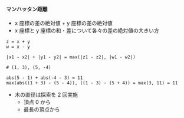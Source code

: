 #### マンハッタン距離

- x 座標の差の絶対値 + y 座標の差の絶対値
- x 座標と y 座標の和・差について各々の差の絶対値の大きい方

```
z = x + y
w = x - y

|x1 - x2| + |y1 - y2| = max(|z1 - z2|, |w1 - w2|)
```

```
# (1, 3), (5, -4)

abs(5 - 1) + abs(-4 - 3) = 11
max(abs((1 + 3) - (5 - 4)), ((1 - 3) - (5 + 4)) = max(3, 11) = 11
```

- 木の直径は探索を 2 回実施
  - 頂点 0 から
  - 最長の頂点から
